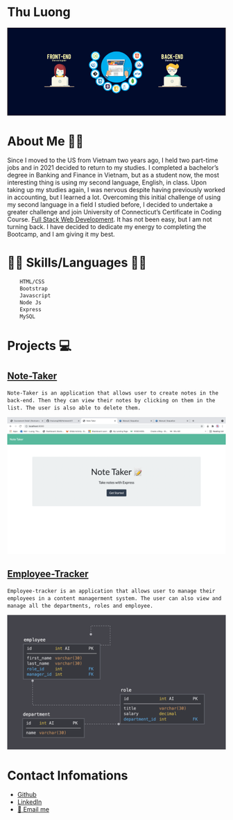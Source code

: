 # Thu Luong 

![Banner](/images/Full-Stack.png)

# About Me 👩‍💻
Since I moved to the US from Vietnam two years ago, I held two part-time jobs and in 2021 decided to return to my studies. I completed a bachelor’s degree in Banking and Finance in Vietnam, but as a student now, the most interesting thing is using my second language, English, in class. Upon taking up my studies again, I was nervous despite having previously worked in accounting, but I learned a lot. Overcoming this initial challenge of using my second language in a field I studied before, I decided to undertake a greater challenge and join University of Connecticut’s Certificate in Coding Course. <a href="https://bootcamp.uconn.edu/" rel="nofollow">Full Stack Web Development</a>. It has not been easy, but I am not turning back. I have decided to dedicate my energy to completing the Bootcamp, and I am giving it my best.

# 📝🔖 Skills/Languages 📝🔖

        HTML/CSS
        Bootstrap
        Javascript
        Node Js
        Express
        MySQL



# Projects 💻

## [Note-Taker](https://thuluong249.github.io/homework11-note-taker/)

`Note-Taker is an application that allows user to create notes in the back-end. Then they can view their notes by clicking on them in the list. The user is also able to delete them.`

![Homepage](./images/homepage.png)

## [Employee-Tracker](https://thuluong249.github.io/hw12-emplyee-tracker/)

`Employee-tracker is an application that allows user to manage their employees in a content managerment system. The user can also view and manage all the departments, roles and employee.`

![Schema](./images/schema.png)

# Contact Infomations

* [Github](https://github.com/thuluong249)
* [LinkedIn](https://www.linkedin.com/in/thu-luong-8aa013212/)
* <a href="mailto:thujtn2019@gmmail.com">💌 Email me</a> 


